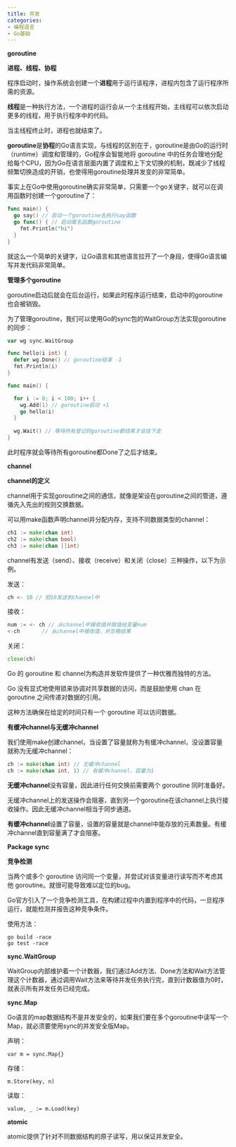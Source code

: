 ```yaml
---
title: 并发
categories: 
- 编程语言
- Go基础
---
```


**goroutine**

**进程、线程、协程**

程序启动时，操作系统会创建一个**进程**用于运行该程序，进程内包含了运行程序所需的资源。

**线程**是一种执行方法，一个进程的运行会从一个主线程开始，主线程可以依次启动更多的线程，用于执行程序中的代码。

当主线程终止时，进程也就结束了。

**goroutine**是**协程**的Go语言实现，与线程的区别在于，goroutine是由Go的运行时（runtime）调度和管理的，Go程序会智能地将 goroutine 中的任务合理地分配给每个CPU，因为Go在语言层面内置了调度和上下文切换的机制，既减少了线程频繁切换造成的开销，也使得用goroutine处理并发变的非常简单。

事实上在Go中使用goroutine确实非常简单，只需要一个go关键字，就可以在调用函数时创建一个goroutine了：

```go
func main() {
  go say() // 启动一个goroutine去执行say函数
  go func() { // 启动匿名函数goroutine
    fmt.Println("hi")
  }
}
```

就这么一个简单的关键字，让Go语言和其他语言拉开了一个身段，使得Go语言编写并发代码非常简单。

**管理多个goroutine**

goroutine启动后就会在后台运行，如果此时程序运行结束，启动中的goroutine也会被销毁。

为了管理goroutine，我们可以使用Go的sync包的WaitGroup方法实现goroutine的同步：

```go
var wg sync.WaitGroup

func hello(i int) {
  defer wg.Done() // goroutine结束 -1
  fmt.Println(i)
}

func main() {

  for i := 0; i < 100; i++ {
    wg.Add(1) // goroutine启动 +1
    go hello(i)
  }
  
  wg.Wait() // 等待所有登记的goroutine都结束才会往下走
}
```

此时程序就会等待所有goroutine都Done了之后才结束。

**channel**

**channel的定义**

channel用于实现goroutine之间的通信，就像是架设在goroutine之间的管道，遵循先入先出的规则交换数据。

可以用make函数声明channel并分配内存，支持不同数据类型的channel：

```go
ch1 := make(chan int)
ch2 := make(chan bool)
ch3 := make(chan []int)
```

channel有发送（send）、接收（receive）和关闭（close）三种操作，以下为示例。

发送：

```go
ch <- 10 // 把10发送到channel中
```

接收：

```go
num := <- ch // 从channel中接收值并赋值给变量num
<-ch       // 从channel中接收值，并忽略结果
```

关闭：

```go
close(ch)
```

Go 的 goroutine 和 channel为构造并发软件提供了一种优雅而独特的方法。

Go 没有显式地使用锁来协调对共享数据的访问，而是鼓励使用 chan 在 goroutine 之间传递对数据的引用。

这种方法确保在给定的时间只有一个 goroutine 可以访问数据。

**有缓冲channel与无缓冲channel**

我们使用make创建channel，当设置了容量就称为有缓冲channel，没设置容量就称为无缓冲channel：

```go
ch := make(chan int) // 无缓冲channel
ch := make(chan int, 1) // 有缓冲channel，容量为1
```

**无缓冲channel**没有容量，因此进行任何交换前需要两个 goroutine 同时准备好。

无缓冲channel上的发送操作会阻塞，直到另一个goroutine在该channel上执行接收操作。因此无缓冲channel相当于同步通道。

**有缓冲channel**设置了容量，设置的容量就是channel中能存放的元素数量。有缓冲channel直到容量满了才会阻塞。

**Package sync**

**竞争检测**

当两个或多个 goroutine 访问同一个变量，并尝试对该变量进行读写而不考虑其他 goroutine。就很可能导致难以定位的bug。

Go官方引入了一个竞争检测工具，在构建过程中内置到程序中的代码，一旦程序运行，就能检测并报告这种竞争条件。

使用方法：

```
go build -race
go test -race
```

**sync.WaitGroup**

WaitGroup内部维护着一个计数器，我们通过Add方法、Done方法和Wait方法管理这个计数器，通过调用Wait方法来等待并发任务执行完，直到计数器值为0时，就表示所有并发任务已经完成。

**sync.Map**

Go语言的map数据结构不是并发安全的，如果我们要在多个goroutine中读写一个Map，就必须要使用sync的并发安全版Map。

声明：

```
var m = sync.Map{}
```

存储：

```
m.Store(key, n)
```

读取：

```
value, _ := m.Load(key)
```

**atomic**

atomic提供了针对不同数据结构的原子读写，用以保证并发安全。